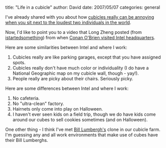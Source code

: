 
title: "Life in a cubicle"
author: David
date: 2007/05/07
categories: general

I've already shared with you about how [cubicles really can be annoying when you sit next to the loudest two individuals in the world](http://www.mohundro.com/blog/2006/08/27/NoisyWorkingConditions.aspx).

Now, I'd like to point you to a video that Long Zheng posted (from [istartedsomething](http://www.istartedsomething.com/)) from when [Conan O'Brien visited Intel headquarters](http://www.istartedsomething.com/20070506/conan-intel-video/).

Here are some similarities between Intel and where I work: 

1. Cubicles really are like parking garages, except that you have assigned spots.
2. Cubicles really don't have much color or individuality (I do have a National Geographic map on my cubicle wall, though - yay!).
3. People really are picky about their chairs. Seriously picky.

Here are some differences between Intel and where I work:

1. No cafeteria.
2. No "ultra-clean" factory.
3. Hairnets only come into play on Halloween.
4. I haven't ever seen kids on a field trip, though we do have kids come around our cubes to sell cookies sometimes (and on Halloween).

One other thing - I think I've met [Bill Lumbergh's](http://www.imdb.com/title/tt0151804/) clone in our cubicle farm. I'm guessing any and all work environments that make use of cubes have their Bill Lumberghs.


